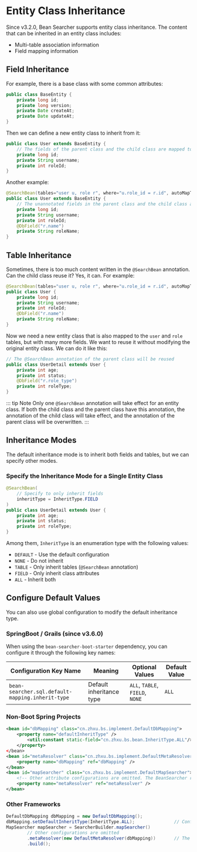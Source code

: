 # Entity Class Inheritance

Since v3.2.0, Bean Searcher supports entity class inheritance. The content that can be inherited in an entity class includes:

* Multi-table association information
* Field mapping information

## Field Inheritance

For example, there is a base class with some common attributes:

```java
public class BaseEntity {
    private long id;
    private long version;
    private Date createAt;
    private Date updateAt;
}
```

Then we can define a new entity class to inherit from it:

```java
public class User extends BaseEntity {
    // The fields of the parent class and the child class are mapped to the same table
    private long id;
    private String username;
    private int roleId;
}
```

Another example:

```java
@SearchBean(tables="user u, role r", where="u.role_id = r.id", autoMapTo="u")
public class User extends BaseEntity {
    // The unannotated fields in the parent class and the child class are all mapped to the user table
    private long id;
    private String username;
    private int roleId;
    @DbField("r.name")
    private String roleName;
}
```

## Table Inheritance

Sometimes, there is too much content written in the `@SearchBean` annotation. Can the child class reuse it? Yes, it can. For example:

```java
@SearchBean(tables="user u, role r", where="u.role_id = r.id", autoMapTo="u")
public class User {
    private long id;
    private String username;
    private int roleId;
    @DbField("r.name")
    private String roleName;
}
```

Now we need a new entity class that is also mapped to the `user` and `role` tables, but with many more fields. We want to reuse it without modifying the original entity class. We can do it like this:

```java
// The @SearchBean annotation of the parent class will be reused
public class UserDetail extends User {
    private int age;
    private int status;
    @DbField("r.role_type")
    private int roleType;
}
```

::: tip Note
Only one `@SearchBean` annotation will take effect for an entity class. If both the child class and the parent class have this annotation, the annotation of the child class will take effect, and the annotation of the parent class will be overwritten.
:::

## Inheritance Modes

The default inheritance mode is to inherit both fields and tables, but we can specify other modes.

### Specify the Inheritance Mode for a Single Entity Class

```java
@SearchBean(
    // Specify to only inherit fields
    inheritType = InheritType.FIELD
)
public class UserDetail extends User {
    private int age;
    private int status;
    private int roleType;
}
```

Among them, `InheritType` is an enumeration type with the following values:

* `DEFAULT` - Use the default configuration
* `NONE` - Do not inherit
* `TABLE` - Only inherit tables (`@SearchBean` annotation)
* `FIELD` - Only inherit class attributes
* `ALL` - Inherit both

## Configure Default Values

You can also use global configuration to modify the default inheritance type.

### SpringBoot / Grails (since v3.6.0)

When using the `bean-searcher-boot-starter` dependency, you can configure it through the following key names:

Configuration Key Name | Meaning | Optional Values | Default Value
-|-|-|-
`bean-searcher.sql.default-mapping.inherit-type` | Default inheritance type | `ALL`, `TABLE`, `FIELD`, `NONE` | `ALL`

### Non-Boot Spring Projects

```xml
<bean id="dbMapping" class="cn.zhxu.bs.implement.DefaultDbMapping">
    <property name="defaultInheritType" /> 
        <util:constant static-field="cn.zhxu.bs.bean.InheritType.ALL"/>
    </property>
</bean>
<bean id="metaResolver" class="cn.zhxu.bs.implement.DefaultMetaResolver">
    <property name="dbMapping" ref="dbMapping" />
</bean>
<bean id="mapSearcher" class="cn.zhxu.bs.implement.DefaultMapSearcher">
    <!-- Other attribute configurations are omitted. The BeanSearcher retriever has the same configuration -->
    <property name="metaResolver" ref="metaResolver" />
</bean>
```

### Other Frameworks

```java
DefaultDbMapping dbMapping = new DefaultDbMapping();
dbMapping.setDefaultInheritType(InheritType.ALL);               // Configure the default inheritance type here
MapSearcher mapSearcher = SearcherBuilder.mapSearcher()
        // Other configurations are omitted
        .metaResolver(new DefaultMetaResolver(dbMapping))       // The BeanSearcher retriever has the same configuration
        .build();
```
